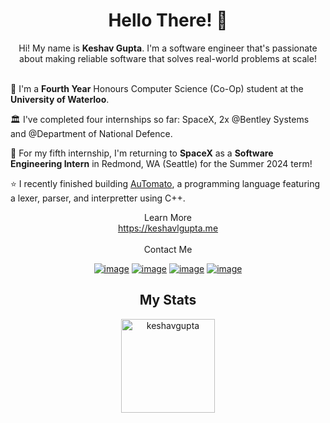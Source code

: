 <h1 align="center"> Hello There! 👋 </h1> 
<!--
General kenobi...
-->

<div align="center">
  Hi! My name is <b>Keshav Gupta</b>. I'm a software engineer that's passionate about making reliable software that solves real-world problems at scale!
  <br/>
  <br/>
</div>

🏫 I'm a <b>Fourth Year</b> Honours Computer Science (Co-Op) student at the <b>University of Waterloo</b>.

🏛️ I've completed four internships so far: SpaceX, 2x @Bentley Systems and @Department of National Defence.

🚀 For my fifth internship, I'm returning to <b>SpaceX</b> as a <b>Software Engineering Intern</b> in Redmond, WA (Seattle) for the Summer 2024 term!

⭐ I recently finished building <a href="https://github.com/Kggupta/AuTomato" target="_blank">AuTomato</a>, a programming language featuring a lexer, parser, and interpretter using C++.
 
<div align="center">
  Learn More
  <br/>
  <a href="https://keshavlgupta.me" target="_blank">https://keshavlgupta.me</a>
</div>

<br/>
<div align="center">
  Contact Me
  <br/>
</div>

<div align="center">

[![image](https://img.shields.io/badge/LinkedIn-0077B5?style=for-the-badge&logo=linkedin&logoColor=white)](https://www.linkedin.com/in/keshavlgupta/)
[![image](https://img.shields.io/badge/GitHub-100000?style=for-the-badge&logo=github&logoColor=white)](https://github.com/Kggupta)
[![image](https://img.shields.io/badge/EMail-0078D4?style=for-the-badge&logo=microsoft-outlook&logoColor=white)](mailto:keshav.gupta@uwaterloo.ca)
[![image](https://img.shields.io/badge/Instagram-E4405F?style=for-the-badge&logo=instagram&logoColor=white)](https://www.instagram.com/keshavlgupta/)

</div>

<h2 align="center">My Stats</h1>

<div align= "center">
  <img height="150" src="https://github-readme-streak-stats.herokuapp.com/?user=Kggupta&theme=dark" alt="keshavgupta" />
</div>

